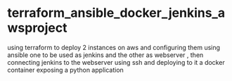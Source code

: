 # terraform_ansible_docker_jenkins_awsproject
using terraform to deploy 2 instances on aws and configuring them using ansible one to be used as jenkins and the other as webserver , then connecting jenkins to the webserver using ssh and deploying to it a docker container exposing a python application
